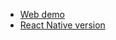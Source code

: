 
- [Web demo](http://projectseptemberinc.github.io/gl-react-dom/Examples/AdvancedEffects/)
- [React Native version](https://github.com/ProjectSeptemberInc/gl-react-native/tree/master/example/src/AdvancedEffects)
